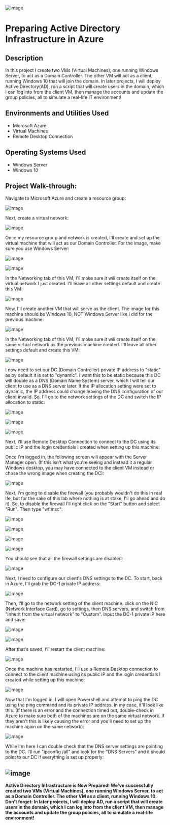 
![image](https://github.com/user-attachments/assets/adf1be2e-acad-4d11-87ff-c27c555618bc)

# Preparing Active Directory Infrastructure in Azure
 
## Description
In this project I create two VMs (Virtual Machines), one running Windows Server, to act as a Domain Controller. The other VM will act as a client, running Windows 10 that will join the domain. In later projects, I will deploy Active Directory(AD), run a script that will create users in the domain, which I can log into from the client VM, then manage the accounts and update the group policies, all to simulate a real-life IT environment!

## Environments and Utilities Used
* Microsoft Azure
* Virtual Machines
* Remote Desktop Connection

## Operating Systems Used
* Windows Server
* Windows 10

## Project Walk-through:

Navigate to Microsoft Azure and create a resource group:

![image](https://github.com/user-attachments/assets/5d9e56c4-4bf6-4ce9-958f-38621332118d)

Next, create a virtual network:

![image](https://github.com/user-attachments/assets/35dab5be-d2b4-437f-8a1b-f34c4571ceb6)

Once my resource group and network is created, I'll create and set up the virtual machine that will act as our Domain Controller. For the image, make sure you use Windows Server:

![image](https://github.com/user-attachments/assets/ca9c486b-6c47-4017-906d-b77a0c7f46c8)

![image](https://github.com/user-attachments/assets/78d3384d-22f9-4e31-a92a-2f443c656dbb)

In the Networking tab of this VM, I'll make sure it will create itself on the virtual network I just created. I'll leave all other settings default and create this VM:

![image](https://github.com/user-attachments/assets/ffd582ba-4c9e-4650-aac8-2626d407edb9)

Now, I'll create another VM that will serve as the client. The image for this machine should be Windows 10, NOT Windows Server like I did for the previous machine:

![image](https://github.com/user-attachments/assets/e07ccbd6-ff0d-4c47-a651-4836843a1fab)

In the Networking tab of this VM, I'll make sure it will create itself on the same virtual network as the previous machine created. I'll leave all other settings default and create this VM:

![image](https://github.com/user-attachments/assets/b955ea2a-215e-4eee-9146-27a11eef1e72)

I now need to set our DC (Domain Controller) private IP address to "static" as by default it is set to "dynamic". I want this to be static because this DC will double as a DNS (Domain Name System) server, which I will tell our client to use as a DNS server later. If the IP allocation setting were set to dynamic, the IP address could change leaving the DNS configuration of our client invalid. So, I'll go to the network settings of the DC and switch the IP allocation to static:

![image](https://github.com/user-attachments/assets/a7d14428-e491-438c-8efd-048e0eacfe5f)

![image](https://github.com/user-attachments/assets/227751e9-217a-4ca8-b00f-2ae6055e80cf)

![image](https://github.com/user-attachments/assets/238fa25b-274b-4830-ba56-cd46cfe0b1ff)

Next, I'll use Remote Desktop Connection to connect to the DC using its public IP and the login credentials I created when setting up this machine:

Once I'm logged in, the following screen will appear with the Server Manager open. (If this isn't what you're seeing and instead it a regular Windows desktop, you may have connected to the client VM instead or chose the wrong image when creating the DC):

![image](https://github.com/user-attachments/assets/aae19dbf-00e7-4b62-9650-dab2448258b8)

Next, I'm going to disable the firewall (you probably wouldn't do this in real lfe, but for the sake of this lab where nothing is at stake, I'll go ahead and do it). So, to disable the firewall I'll right click on the "Start" button and select "Run". Then type "wf.msc":

![image](https://github.com/user-attachments/assets/f9c9e22e-ee05-4210-9bc5-57ceb1a3abcd)

![image](https://github.com/user-attachments/assets/7e0525d4-bf9f-47e9-9e52-a5ce5d7e8e9f)

![image](https://github.com/user-attachments/assets/be32e342-f0aa-44b7-aac6-459af42c7705)

![image](https://github.com/user-attachments/assets/e49ad03c-cca0-41b6-b366-54be1afcf3a4)

You should see that all the firewall settings are disabled:

![image](https://github.com/user-attachments/assets/96ba94db-aaff-4895-8a2c-7e5e518cb61d)

Next, I need to configure our client's DNS settings to the DC. To start, back in Azure, I'll grab the DC-1 private IP address:

![image](https://github.com/user-attachments/assets/73ccc5a0-69ae-42f5-80a4-362235d337c6)

Then, I'll go to the network setting of the client machine. click on the NIC (Network Interface Card), go to settings, then DNS servers, and switch from "Inherit from the virtual network" to "Custom". Input the DC-1 private IP here and save:

![image](https://github.com/user-attachments/assets/46b69e56-7910-481c-a41a-1badab9a0669)

![image](https://github.com/user-attachments/assets/983eab39-3dab-4115-9ff1-907b893b457f)

After that's saved, I'll restart the client machine:

![image](https://github.com/user-attachments/assets/45289d42-b46d-4e25-a8a1-539eda58f665)

Once the machine has restarted, I'll use a Remote Desktop connection to connect to the client machine using its public IP and the login credentials I created while setting up this machine:

![image](https://github.com/user-attachments/assets/3b16e57e-bde4-4370-9c5b-088439850b2a)

Now that I'm logged in, I will open Powershell and attempt to ping the DC using the ping command and its private IP address. In my case, it'll look like this. (If there is an error and the connection timed out, double-check in Azure to make sure both of the machines are on the same virtual network. If they aren't this is likely causing the error and you'll need to set up the machine again on the same network):

![image](https://github.com/user-attachments/assets/4421597a-4823-4808-930c-1c341c0241d8)


While I'm here I can double check that the DNS server settings are pointing to the DC. I'll run "ipconfig /all" and look for the "DNS Servers" and it should point to our DC if everything is set up properly:

## ![image](https://github.com/user-attachments/assets/37237901-99ab-4a64-ad23-da9c0b3c8a66)

**Active Directory Infrastructure is Now Prepared!
We've successfully created two VMs (Virtual Machines), one running Windows Server, to act as a Domain Controller. The other VM as a client, running Windows 10. Don't forget: In later projects, I will deploy AD, run a script that will create users in the domain, which I can log into from the client VM, then manage the accounts and update the group policies, all to simulate a real-life environment!**





